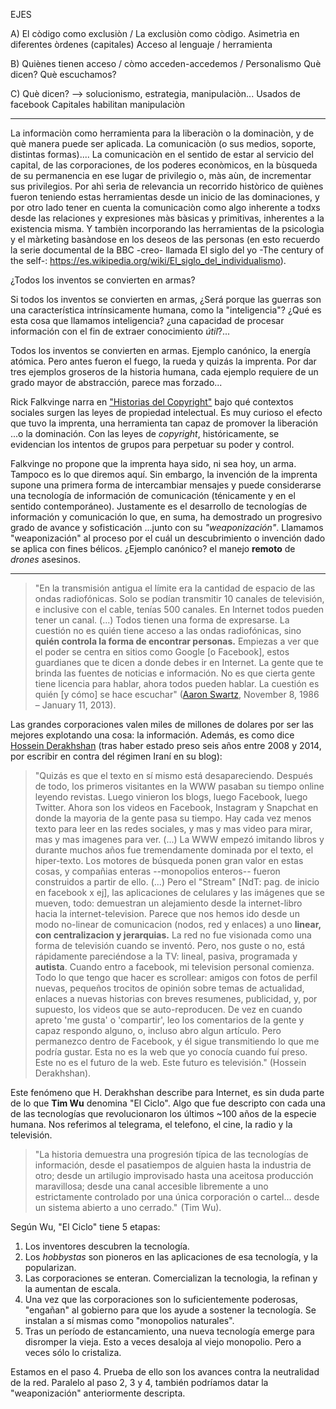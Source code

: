 EJES

A) El còdigo como exclusiòn / La exclusiòn como còdigo.
Asimetrìa en diferentes òrdenes (capitales)
Acceso al lenguaje / herramienta

B) Quiènes tienen acceso / còmo acceden-accedemos / Personalismo
Què dicen?
Què escuchamos?

C) Què dicen? --> solucionismo, estrategia, manipulaciòn...
Usados de facebook
Capitales habilitan manipulaciòn

------------

La informaciòn como herramienta para la liberaciòn o la dominaciòn, y de què
manera puede ser aplicada. La comunicaciòn (o sus medios, soporte, distintas
formas).... La comunicaciòn en el sentido de estar al servicio del capital,
de las corporaciones, de los poderes econòmicos, en la bùsqueda de su
permanencia en ese lugar de privilegio o, màs aùn, de incrementar sus
privilegios. Por ahì serìa de relevancia un recorrido històrico de quiènes
fueron teniendo estas herramientas desde un inicio de las dominaciones, y por
otro lado tener en cuenta la comunicaciòn como algo inherente a todxs desde
las relaciones y expresiones màs bàsicas y primitivas, inherentes a la
existencia misma. Y tambièn incorporando las herramientas de la psicologìa y el
màrketing basàndose en los deseos de las personas (en esto recuerdo la serie
documental de la BBC -creo- llamada El siglo del yo -The century of the self-:
https://es.wikipedia.org/wiki/El_siglo_del_individualismo).

¿Todos los inventos se convierten en armas?

Si todos los inventos se convierten en armas, ¿Será porque las guerras son una
característica intrínsicamente humana, como la "inteligencia"? ¿Qué es esta cosa
que llamamos inteligencia? ¿una capacidad de procesar información con el fin de
extraer conocimiento _útil_?...

Todos los inventos se convierten en armas. Ejemplo canónico, la energía atómica.
Pero antes fueron el fuego, la rueda y quizás la imprenta. Por dar tres ejemplos
groseros de la historia humana, cada ejemplo requiere de un grado mayor de
abstracción, parece mas forzado...

Rick Falkvinge narra en ["Historias del Copyright"](https://utopia.partidopirata.com.ar/historia_del_copyright.html)
bajo qué contextos sociales surgen las leyes de propiedad intelectual. Es muy
curioso el efecto que tuvo la imprenta, una herramienta tan capaz de
promover la liberación ...o la dominación. Con las leyes de _copyright_,
históricamente, se evidencian los intentos de grupos para perpetuar su poder y
control.

Falkvinge no propone que la imprenta haya sido, ni sea hoy, un arma. Tampoco
es lo que diremos aquí. Sin embargo, la invención de la imprenta supone una
primera forma de intercambiar mensajes y puede considerarse una tecnología de
información de comunicación (ténicamente y en el sentido contemporáneo).
Justamente es el desarrollo de tecnologías de información y comunicación
lo que, en suma, ha demostrado un progresivo grado de avance y sofisticación
...junto con su _"weaponización"_. Llamamos "weaponización" al proceso por el
cuál un descubrimiento o invención dado se aplica con fines bélicos. ¿Ejemplo
canónico? el manejo **remoto** de _drones_ asesinos.

------------

> "En la transmisión antigua el límite era la cantidad de espacio de las ondas
> radiofónicas. Solo se podían transmitir 10 canales de televisión, e
> inclusive con el cable, tenías 500 canales. En Internet todos pueden tener
> un canal. (...) Todos tienen una forma de expresarse. La cuestión no es
> quién tiene acceso a las ondas radiofónicas, sino **quién controla la
> forma de encontrar personas.** Empiezas a ver que el poder se centra en
> sitios como Google \[o Facebook\], estos guardianes que te
> dicen a donde debes ir en Internet. La gente que te brinda las fuentes de
> noticias e información. No es que cierta gente tiene licencia para hablar,
> ahora todos pueden hablar. La cuestión es quién \[y cómo\] se hace escuchar"
> ([Aaron Swartz](https://archive.org/details/TheInternetsOwnBoyTheStoryOfAaronSwartz), November 8, 1986 – January 11, 2013\).

Las grandes corporaciones valen miles de millones de dolares por ser las
mejores explotando una cosa: la información. Además, es como dice [Hossein Derakhshan](https://medium.com/matter/the-web-we-have-to-save-2eb1fe15a426)
(tras haber estado preso seis años entre 2008 y 2014, por escribir en contra
del régimen Iraní en su blog):

> "Quizás es que el texto en sí mismo está desapareciendo. Después de todo, los
> primeros visitantes en la WWW pasaban su tiempo online leyendo revistas.
> Luego vinieron los blogs, luego Facebook, luego Twitter. Ahora son los
> videos en Facebook, Instagram y Snapchat en donde la mayoria de la gente pasa
> su tiempo. Hay cada vez menos texto para leer en las redes sociales, y mas y
> mas video para mirar, mas y mas imagenes para ver. (...) La WWW
> empezó imitando libros y durante muchos años fue tremendamente dominada por
> el texto, el hiper-texto. Los motores de búsqueda ponen gran valor en estas
> cosas, y compañias enteras --monopolios enteros-- fueron construidos a
> partir de ello. (...)
> Pero el "Stream" \[NdT: pag. de inicio en facebook x ej\], las aplicaciones
> de celulares y las imágenes que se mueven, todo: demuestran un alejamiento
> desde la internet-libro hacia la internet-television. Parece que nos hemos
> ido desde un modo no-linear de comunicacion (nodos, red y enlaces) a uno
> **linear, con centralizacion y jerarquias.** La red no fue visionada
> como una forma de televisión cuando se inventó. Pero, nos guste o no, está
> rápidamente pareciéndose a la TV: lineal, pasiva, programada y **autista**.
> Cuando entro a facebook, mi television personal comienza. Todo lo que tengo
> que hacer es scrollear: amigos con fotos de perfil nuevas, pequeños trocitos
> de opinión sobre temas de actualidad, enlaces a nuevas historias con breves
> resumenes, publicidad, y, por supuesto, los videos que se auto-reproducen.
> De vez en cuando apreto 'me gusta' o 'compartir', leo los comentarios de la
> gente y capaz respondo alguno, o, incluso abro algun artículo. Pero
> permanezco dentro de Facebook, y él sigue transmitiendo lo que me podría
> gustar. Esta no es la web que yo conocía cuando fuí preso. Este no es el
> futuro de la web. Este futuro es televisión."
> (Hossein Derakhshan).

Este fenómeno que H. Derakhshan describe para Internet, es sin duda parte de
lo que **Tim Wu** denomina "El Ciclo". Algo que fue descripto con cada una de
las tecnologías que revolucionaron los últimos ~100 años de la especie humana.
Nos referimos al telegrama, el telefono, el cine, la radio y la televisión.

> "La historia demuestra una progresión típica de las tecnologías de
> información, desde el pasatiempos de alguien hasta la industria de otro;
> desde un artilugio improvisado hasta una aceitosa producción maravillosa;
> desde una canal  accesible libremente a uno estrictamente controlado por
> una única corporación o cartel... desde un sistema abierto a uno cerrado."
>  (Tim Wu).

Según Wu, "El Ciclo" tiene 5 etapas:

1. Los inventores descubren la tecnología.
2. Los _hobbystas_ son pioneros en las aplicaciones de esa tecnología, y la popularizan.
3. Las corporaciones se enteran. Comercializan la tecnologia, la refinan y la aumentan de escala.
4. Una vez que las corporaciones son lo suficientemente poderosas, "engañan" al gobierno para que los ayude a sostener la tecnología. Se instalan a sí mismas como "monopolios naturales".
5. Tras un período de estancamiento, una nueva tecnología emerge para disromper la vieja. Esto a veces desaloja al viejo monopolio. Pero a veces sólo lo cristaliza.

Estamos en el paso 4. Prueba de ello son los avances contra la neutralidad de
la red. Paralelo al paso 2, 3 y 4, también podríamos datar la "weaponización"
anteriormente descripta.
